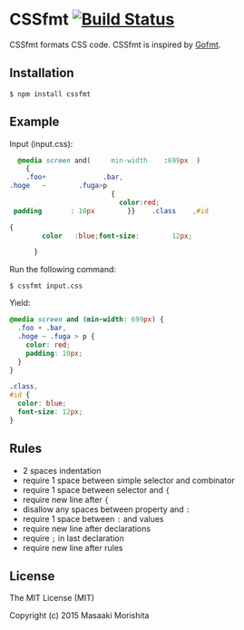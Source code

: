 # CSSfmt [![Build Status](https://travis-ci.org/morishitter/cssfmt.svg)](https://travis-ci.org/morishitter/cssfmt)

CSSfmt formats CSS code.
CSSfmt is inspired by [Gofmt](http://golang.org/pkg/fmt/).

## Installation

```shell
$ npm install cssfmt
```

## Example

Input (input.css):
```css
  @media screen and(     min-width    :699px  )
    {
    .foo+              .bar,
.hoge   ~        .fuga>p
                         {
                           color:red;
 padding       : 10px        }}    .class    ,#id

{
        color   :blue;font-size:        12px;

      }
```

Run the following command:

```
$ cssfmt input.css
```

Yield:
```css
@media screen and (min-width: 699px) {
  .foo + .bar,
  .hoge ~ .fuga > p {
    color: red;
    padding: 10px;
  }
}

.class,
#id {
  color: blue;
  font-size: 12px;
}
```

## Rules

- 2 spaces indentation
- require 1 space between simple selector and combinator
- require 1 space between selector and `{`
- require new line after `{`
- disallow any spaces between property and `:`
- require 1 space between `:` and values
- require new line after declarations
- require `;` in last declaration
- require new line after rules


## License

The MIT License (MIT)

Copyright (c) 2015 Masaaki Morishita
